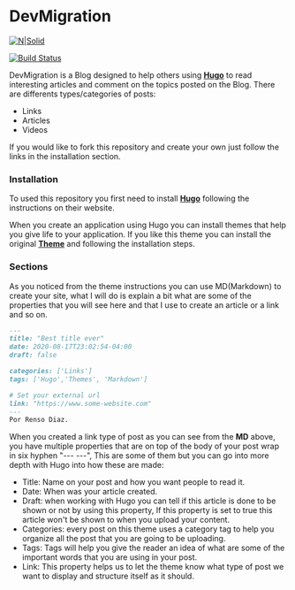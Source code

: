 # DevMigration

[![N|Solid](https://cldup.com/dTxpPi9lDf.thumb.png)](https://www.devmigration.com/)

[![Build Status](https://travis-ci.org/joemccann/dillinger.svg?branch=master)](https://www.devmigration.com/)

DevMigration is a Blog designed to help others using [**Hugo**](https://gohugo.io/) to read interesting articles and comment on the topics posted on the Blog. There are differents types/categories of posts:

  - Links
  - Articles
  - Videos

If you would like to fork this repository and create your own just follow the links in the installation section.

### Installation
To used this repository you first need to install [**Hugo**](https://gohugo.io/) following the instructions on their website.

When you create an application using Hugo you can install themes that help you give life to your application. If you like this theme you can install the original [**Theme**](https://github.com/Lednerb/bilberry-hugo-theme) and following the installation steps.

### Sections
As you noticed from the theme instructions you can use MD(Markdown) to create your site, what I will do is explain a bit what are some of the properties that you will see here and that I use to create an article or a link and so on.

``` md
--- 
title: "Best title ever"
date: 2020-08-17T23:02:54-04:00
draft: false

categories: ['Links']
tags: ['Hugo','Themes', 'Markdown']

# Set your external url
link: "https://www.some-website.com"
---
Por Renso Diaz.
```
When you created a link type of post as you can see from the **MD** above, you have multiple properties that are on top of the body of your post wrap in six hyphen "--- ---", This are some of them but you can go into more depth with Hugo into how these are made:

  - Title: Name on your post and how you want people to read it.
  - Date: When was your article created.
  - Draft: when working with Hugo you can tell if this article is done to be shown or not by using this property, If this property is set to true this article won't be shown to when you upload your content.
  - Categories: every post on this theme uses a category tag to help you organize all the post that you are going to be uploading.
  - Tags: Tags will help you give the reader an idea of what are some of the important words that you are using in your post.
  - Link: This property helps us to let the theme know what type of post we want to display and structure itself as it should.

